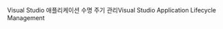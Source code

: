 <span data-ttu-id="0c670-101">Visual Studio 애플리케이션 수명 주기 관리</span><span class="sxs-lookup"><span data-stu-id="0c670-101">Visual Studio Application Lifecycle Management</span></span>
